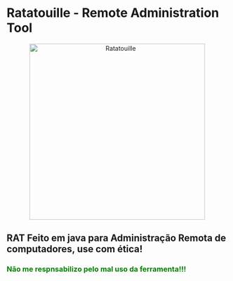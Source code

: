 # Ratatouille - Remote Administration Tool
<!DOCTYPE html>
<html lang="pt-BR">
<head>
    <meta charset="UTF-8">
    <meta http-equiv="X-UA-Compatible" content="IE=edge">
    <meta name="viewport" content="width=device-width, initial-scale=1.0">
</head>
<body>
    <center><img src="https://phoneky.co.uk/thumbs/screensavers/down/movies/ratatouill_ns432nd5.gif" alt="Ratatouille" width="400" height="400"></center><span><h2>RAT Feito em java para Administração Remota de computadores, use com ética!</h2></span>
    <font color="green"><h3>Não me respnsabilizo pelo mal uso da ferramenta!!!</h3></font>
</body>
</html>
